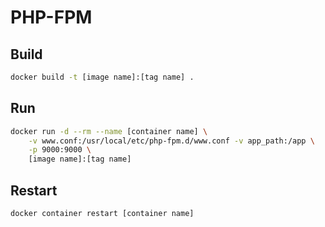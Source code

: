 # PHP-FPM

## Build

```sh
docker build -t [image name]:[tag name] .
```

## Run

```sh
docker run -d --rm --name [container name] \
    -v www.conf:/usr/local/etc/php-fpm.d/www.conf -v app_path:/app \
    -p 9000:9000 \
    [image name]:[tag name]
```

## Restart

```sh
docker container restart [container name]
```
